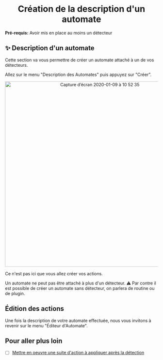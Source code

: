 <h1 align="center">Création de la description d'un automate</h1>

**Pré-requis:** Avoir mis en place au moins un détecteur

## ✨ Description d'un automate

Cette section va vous permettre de créer un automate attaché à un de vos détecteurs.

Allez sur le menu "Description des Automates" puis appuyez sur "Créer".

<p align="center">
<img width="609" alt="Capture d’écran 2020-01-09 à 10 52 35" src="https://user-images.githubusercontent.com/9326700/72057117-2b571300-32ce-11ea-93a7-7dba22e60053.png">
</p>

Ce n'est pas ici que vous allez créer vos actions.

Un automate ne peut pas être attaché à plus d'un détecteur. 
⚠️ Par contre il est possible de créer un automate sans détecteur, on parlera de routine ou de plugin.

## Édition des actions

Une fois la description de votre automate effectuée, nous vous invitons à revenir sur le menu "Éditeur d'Automate".

## Pour aller plus loin

  - [ ] [Mettre en oeuvre une suite d'action à appliquer après la détection](CHAPITRE-6.md)
